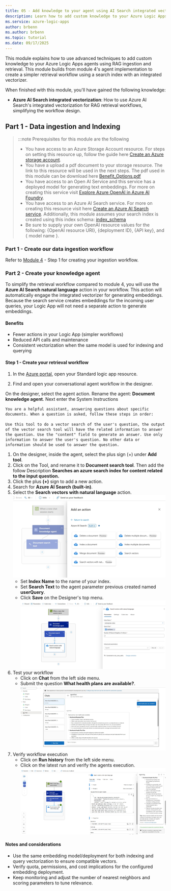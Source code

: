 ```yaml
---
title: 05 - Add knowledge to your agent using AI Search integrated vectorization
description: Learn how to add custom knowledge to your Azure Logic Apps workflows and agents using AI search integrated vectorization.
ms.service: azure-logic-apps
author: brbenn
ms.author: brbenn
ms.topic: tutorial
ms.date: 09/17/2025
---
```


This module explains how to use advanced techniques to add custom knowledge to your Azure Logic Apps agents using RAG ingestion and retrieval. This module builds from module 4's agent implementation to create a simpler retrieval workflow using a search index with an integrated vectorizer.

When finished with this module, you'll have gained the following knowledge:

- **Azure AI Search integrated vectorization**: How to use Azure AI Search's integrated vectorization for RAG retrieval workflows, simplifying the workflow design.

## Part 1 - Data ingestion and Indexing
> :::note
> Prerequisites for this module are the following
> - You have access to an Azure Storage Account resource. For steps on setting this resource up, follow the guide here [Create an Azure storage account](https://learn.microsoft.com/en-us/azure/storage/common/storage-account-create?tabs=azure-portal).
>- You have a upload a pdf document to your storage resource. The link to this resource will be used in the next steps. The pdf used in this module can be download here [Benefit_Options.pdf](media/03-add-knowledge-to-agent/Benefit_Options.pdf) 
> - You have access to an Open AI Service and this service has a deployed model for generating text embeddings. For more on creating this service visit [Explore Azure OpenAI in Azure AI Foundry](https://learn.microsoft.com/en-us/azure/ai-foundry/openai/tutorials/embeddings?source=recommendations&tabs=command-line%2Cpython-new&pivots=programming-language-python).
> - You have access to an Azure AI Search service. For more on creating this resource visit here [Create an Azure AI Search service](https://learn.microsoft.com/en-us/azure/search/tutorial-optimize-indexing-push-api#create-an-azure-ai-search-service). Additionally, this module assumes your search index is created using this index schema: [index_schema](media/05-extend-knowledge-to-agent-using-ai-search-integrated-vectorization/integrated_vectorizer_schema.json)
>  - Be sure to supply your own OpenAI resource values for the following: {OpenAI resource URI}, {deployment ID}, {API key}, and { model name }.

### Part 1 - Create our data ingestion workflow
Refer to [Module 4](https://azure.github.io/logicapps-labs/docs/logicapps-ai-course/agent_functionality/extend-knowledge-to-agent#step-1---create-our-data-ingestion-worflow) - Step 1 for creating your ingestion workflow.

### Part 2 - Create your knowledge agent
To simplify the retrieval workflow compared to module 4, you will use the **Azure AI Search natural language** action in your workflow. This action will automatically engage the integrated vectorizer for generating embeddings. Because the search service creates embeddings for the incoming user queries, your Logic App will not need a separate action to generate embeddings.

#### Benefits
- Fewer actions in your Logic App (simpler workflows)
- Reduced API calls and maintenance
- Consistent vectorization when the same model is used for indexing and querying

#### Step 1 - Create your retrieval workflow
1. In the [Azure portal](https://portal.azure.com), open your Standard logic app resource.

1. Find and open your conversational agent workflow in the designer.


On the designer, select the agent action. Rename the agent: **Document knowledge agent**. Next enter the System Instructions  
```
You are a helpful assistant, answering questions about specific documents. When a question is asked, follow these steps in order: 

Use this tool to do a vector search of the user's question, the output of the vector search tool will have the related information to answer the question. Use the "content" field to generate an answer. Use only information to answer the user's question. No other data or information should be used to answer the question.
```
1. On the designer, inside the agent, select the plus sign (+) under **Add tool**.
1. Click on the Tool, and rename it to **Document search tool**. Then add the follow Description **Searches an azure search index for content related to the input question.**
1. Click the plus **(+)** sign to add a new action.
1. Search for **Azure AI Search (built-in)**.
1. Select the **Search vectors with natural language** action.
![Screenshot of Azure AI Search available actions.](media/05-extend-knowledge-to-agent-using-ai-search-integrated-vectorization/integrated_search.png)
   - Set **Index Name** to the name of your index.
   - Set **Search Text** to the agent parameter previous created named **userQuery**.
   - Click **Save** on the Designer's top menu.
   ![Screenshot of natural language search.](media/05-extend-knowledge-to-agent-using-ai-search-integrated-vectorization/integrated_action.png)
1. Test your workflow
   - Click on **Chat** from the left side menu.
   - Submit the question **What health plans are available?**.
   ![Screenshot of chat using integrated search.](media/05-extend-knowledge-to-agent-using-ai-search-integrated-vectorization/search_chat.png)
1. Verify workflow execution
   - Click on **Run history** from the left side menu.
   - Click on the latest run and verify the agents execution.
   ![Screenshot of workflow run using integrated search action.](media/05-extend-knowledge-to-agent-using-ai-search-integrated-vectorization/integrated_search_run.png)


#### Notes and considerations
- Use the same embedding model/deployment for both indexing and query vectorization to ensure compatible vectors.
- Verify quota, permissions, and cost implications for the configured embedding deployment.
- Keep monitoring and adjust the number of nearest neighbors and scoring parameters to tune relevance.

